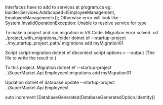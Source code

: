 Interfaces have to add to services at program.cs eg:
  builder.Services.AddScoped<IEmployeeManagement, EmployeeManagement>(); 
  Otherwise error will look like : System.InvalidOperationException: Unable to resolve service for type



To make a project and run migration in VS Code. Migration error solved.
  cd ./project_with_migrations_folder
  dotnet ef --startup-project ../my_startup_project_path/ migrations add myMigration01


Script
script-migration
  dotnet ef dbcontext script
    options:> --output <FILE> (The file to write the result to.)


To this project:
Migration
dotnet ef --startup-project ..\SuperMarket.Api.Employees\ migrations add myMigration01

Updation
dotnet ef database update --startup-project ..\SuperMarket.Api.Employees\


auto increment
    [DatabaseGenerated(DatabaseGeneratedOption.Identity)]
